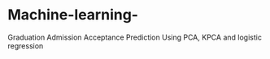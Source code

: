 # Machine-learning-
Graduation Admission Acceptance Prediction Using PCA, KPCA and logistic regression
